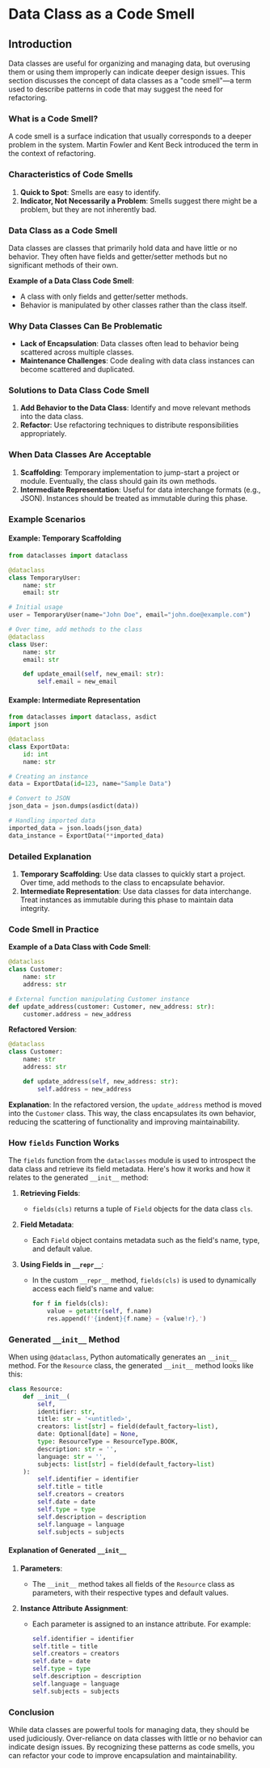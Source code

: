 # Data Class as a Code Smell

## Introduction
Data classes are useful for organizing and managing data, but overusing them or using them improperly can indicate deeper design issues. This section discusses the concept of data classes as a "code smell"—a term used to describe patterns in code that may suggest the need for refactoring.

### What is a Code Smell?
A code smell is a surface indication that usually corresponds to a deeper problem in the system. Martin Fowler and Kent Beck introduced the term in the context of refactoring.

### Characteristics of Code Smells
1. **Quick to Spot**: Smells are easy to identify.
2. **Indicator, Not Necessarily a Problem**: Smells suggest there might be a problem, but they are not inherently bad.

### Data Class as a Code Smell
Data classes are classes that primarily hold data and have little or no behavior. They often have fields and getter/setter methods but no significant methods of their own. 

**Example of a Data Class Code Smell**:
- A class with only fields and getter/setter methods.
- Behavior is manipulated by other classes rather than the class itself.

### Why Data Classes Can Be Problematic
- **Lack of Encapsulation**: Data classes often lead to behavior being scattered across multiple classes.
- **Maintenance Challenges**: Code dealing with data class instances can become scattered and duplicated.

### Solutions to Data Class Code Smell
1. **Add Behavior to the Data Class**: Identify and move relevant methods into the data class.
2. **Refactor**: Use refactoring techniques to distribute responsibilities appropriately.

### When Data Classes Are Acceptable
1. **Scaffolding**: Temporary implementation to jump-start a project or module. Eventually, the class should gain its own methods.
2. **Intermediate Representation**: Useful for data interchange formats (e.g., JSON). Instances should be treated as immutable during this phase.

### Example Scenarios

#### Example: Temporary Scaffolding

```python
from dataclasses import dataclass

@dataclass
class TemporaryUser:
    name: str
    email: str

# Initial usage
user = TemporaryUser(name="John Doe", email="john.doe@example.com")

# Over time, add methods to the class
@dataclass
class User:
    name: str
    email: str

    def update_email(self, new_email: str):
        self.email = new_email
```

#### Example: Intermediate Representation

```python
from dataclasses import dataclass, asdict
import json

@dataclass
class ExportData:
    id: int
    name: str

# Creating an instance
data = ExportData(id=123, name="Sample Data")

# Convert to JSON
json_data = json.dumps(asdict(data))

# Handling imported data
imported_data = json.loads(json_data)
data_instance = ExportData(**imported_data)
```

### Detailed Explanation

1. **Temporary Scaffolding**: Use data classes to quickly start a project. Over time, add methods to the class to encapsulate behavior.
2. **Intermediate Representation**: Use data classes for data interchange. Treat instances as immutable during this phase to maintain data integrity.

### Code Smell in Practice

**Example of a Data Class with Code Smell**:
```python
@dataclass
class Customer:
    name: str
    address: str

# External function manipulating Customer instance
def update_address(customer: Customer, new_address: str):
    customer.address = new_address
```

**Refactored Version**:
```python
@dataclass
class Customer:
    name: str
    address: str

    def update_address(self, new_address: str):
        self.address = new_address
```

**Explanation**: In the refactored version, the `update_address` method is moved into the `Customer` class. This way, the class encapsulates its own behavior, reducing the scattering of functionality and improving maintainability.

### How `fields` Function Works
The `fields` function from the `dataclasses` module is used to introspect the data class and retrieve its field metadata. Here's how it works and how it relates to the generated `__init__` method:

1. **Retrieving Fields**:
   - `fields(cls)` returns a tuple of `Field` objects for the data class `cls`.
   
2. **Field Metadata**:
   - Each `Field` object contains metadata such as the field's name, type, and default value.

3. **Using Fields in `__repr__`**:
   - In the custom `__repr__` method, `fields(cls)` is used to dynamically access each field's name and value:
     ```python
     for f in fields(cls):
         value = getattr(self, f.name)
         res.append(f'{indent}{f.name} = {value!r},')
     ```

### Generated `__init__` Method
When using `@dataclass`, Python automatically generates an `__init__` method. For the `Resource` class, the generated `__init__` method looks like this:

```python
class Resource:
    def __init__(
        self, 
        identifier: str, 
        title: str = '<untitled>', 
        creators: list[str] = field(default_factory=list), 
        date: Optional[date] = None, 
        type: ResourceType = ResourceType.BOOK, 
        description: str = '', 
        language: str = '', 
        subjects: list[str] = field(default_factory=list)
    ):
        self.identifier = identifier
        self.title = title
        self.creators = creators
        self.date = date
        self.type = type
        self.description = description
        self.language = language
        self.subjects = subjects
```

#### Explanation of Generated `__init__`
1. **Parameters**:
   - The `__init__` method takes all fields of the `Resource` class as parameters, with their respective types and default values.
   
2. **Instance Attribute Assignment**:
   - Each parameter is assigned to an instance attribute. For example:
     ```python
     self.identifier = identifier
     self.title = title
     self.creators = creators
     self.date = date
     self.type = type
     self.description = description
     self.language = language
     self.subjects = subjects
     ```

### Conclusion
While data classes are powerful tools for managing data, they should be used judiciously. Over-reliance on data classes with little or no behavior can indicate design issues. By recognizing these patterns as code smells, you can refactor your code to improve encapsulation and maintainability.
